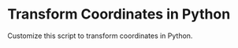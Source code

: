 Transform Coordinates in Python
================

Customize this script to transform coordinates in Python. 